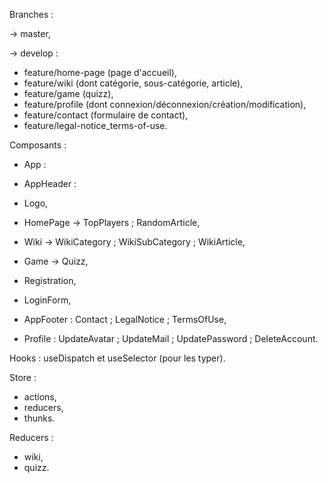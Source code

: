 Branches :

-> master,

-> develop :
- feature/home-page (page d'accueil),
- feature/wiki (dont catégorie, sous-catégorie, article),
- feature/game (quizz),
- feature/profile (dont connexion/déconnexion/création/modification),
- feature/contact (formulaire de contact),
- feature/legal-notice_terms-of-use.



Composants :

- App :
- AppHeader :
- Logo,
- HomePage -> TopPlayers ; RandomArticle,
- Wiki -> WikiCategory ; WikiSubCategory ; WikiArticle,
- Game -> Quizz,
- Registration,
- LoginForm,
- AppFooter : Contact ; LegalNotice ; TermsOfUse,
  
- Profile : UpdateAvatar ; UpdateMail ; UpdatePassword ; DeleteAccount.

Hooks : useDispatch et useSelector (pour les typer).

Store :
- actions,
- reducers,
- thunks.

Reducers :
- wiki,
- quizz.